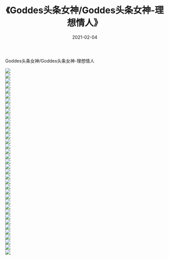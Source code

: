 ﻿---
layout: post
title:  《Goddes头条女神/Goddes头条女神-理想情人》
date:   2021-02-04
img: http://pic.660000.xyz/1:/网络美图/2021/Goddes头条女神/Goddes头条女神-理想情人/000.jpg
categories: [美女, 清纯, 唯美]
---

Goddes头条女神/Goddes头条女神-理想情人

 ![](http://pic.660000.xyz/1:/网络美图/2021/Goddes头条女神/Goddes头条女神-理想情人/001.jpg) <br>![](http://pic.660000.xyz/1:/网络美图/2021/Goddes头条女神/Goddes头条女神-理想情人/002.jpg) <br>![](http://pic.660000.xyz/1:/网络美图/2021/Goddes头条女神/Goddes头条女神-理想情人/003.jpg) <br>![](http://pic.660000.xyz/1:/网络美图/2021/Goddes头条女神/Goddes头条女神-理想情人/004.jpg) <br>![](http://pic.660000.xyz/1:/网络美图/2021/Goddes头条女神/Goddes头条女神-理想情人/005.jpg) <br>![](http://pic.660000.xyz/1:/网络美图/2021/Goddes头条女神/Goddes头条女神-理想情人/006.jpg) <br>![](http://pic.660000.xyz/1:/网络美图/2021/Goddes头条女神/Goddes头条女神-理想情人/007.jpg) <br>![](http://pic.660000.xyz/1:/网络美图/2021/Goddes头条女神/Goddes头条女神-理想情人/008.jpg) <br>![](http://pic.660000.xyz/1:/网络美图/2021/Goddes头条女神/Goddes头条女神-理想情人/009.jpg) <br>![](http://pic.660000.xyz/1:/网络美图/2021/Goddes头条女神/Goddes头条女神-理想情人/010.jpg) <br>![](http://pic.660000.xyz/1:/网络美图/2021/Goddes头条女神/Goddes头条女神-理想情人/011.jpg) <br>![](http://pic.660000.xyz/1:/网络美图/2021/Goddes头条女神/Goddes头条女神-理想情人/012.jpg) <br>![](http://pic.660000.xyz/1:/网络美图/2021/Goddes头条女神/Goddes头条女神-理想情人/013.jpg) <br>![](http://pic.660000.xyz/1:/网络美图/2021/Goddes头条女神/Goddes头条女神-理想情人/014.jpg) <br>![](http://pic.660000.xyz/1:/网络美图/2021/Goddes头条女神/Goddes头条女神-理想情人/015.jpg) <br>![](http://pic.660000.xyz/1:/网络美图/2021/Goddes头条女神/Goddes头条女神-理想情人/016.jpg) <br>![](http://pic.660000.xyz/1:/网络美图/2021/Goddes头条女神/Goddes头条女神-理想情人/017.jpg) <br>![](http://pic.660000.xyz/1:/网络美图/2021/Goddes头条女神/Goddes头条女神-理想情人/018.jpg) <br>![](http://pic.660000.xyz/1:/网络美图/2021/Goddes头条女神/Goddes头条女神-理想情人/019.jpg) <br>![](http://pic.660000.xyz/1:/网络美图/2021/Goddes头条女神/Goddes头条女神-理想情人/020.jpg) <br>![](http://pic.660000.xyz/1:/网络美图/2021/Goddes头条女神/Goddes头条女神-理想情人/021.jpg) <br>![](http://pic.660000.xyz/1:/网络美图/2021/Goddes头条女神/Goddes头条女神-理想情人/022.jpg) <br>![](http://pic.660000.xyz/1:/网络美图/2021/Goddes头条女神/Goddes头条女神-理想情人/023.jpg) <br>![](http://pic.660000.xyz/1:/网络美图/2021/Goddes头条女神/Goddes头条女神-理想情人/024.jpg) <br>![](http://pic.660000.xyz/1:/网络美图/2021/Goddes头条女神/Goddes头条女神-理想情人/025.jpg) <br>![](http://pic.660000.xyz/1:/网络美图/2021/Goddes头条女神/Goddes头条女神-理想情人/026.jpg) <br>![](http://pic.660000.xyz/1:/网络美图/2021/Goddes头条女神/Goddes头条女神-理想情人/027.jpg) <br>![](http://pic.660000.xyz/1:/网络美图/2021/Goddes头条女神/Goddes头条女神-理想情人/028.jpg) <br>![](http://pic.660000.xyz/1:/网络美图/2021/Goddes头条女神/Goddes头条女神-理想情人/029.jpg) <br>![](http://pic.660000.xyz/1:/网络美图/2021/Goddes头条女神/Goddes头条女神-理想情人/030.jpg) <br>![](http://pic.660000.xyz/1:/网络美图/2021/Goddes头条女神/Goddes头条女神-理想情人/031.jpg) <br>![](http://pic.660000.xyz/1:/网络美图/2021/Goddes头条女神/Goddes头条女神-理想情人/032.jpg) <br>![](http://pic.660000.xyz/1:/网络美图/2021/Goddes头条女神/Goddes头条女神-理想情人/033.jpg) <br>![](http://pic.660000.xyz/1:/网络美图/2021/Goddes头条女神/Goddes头条女神-理想情人/034.jpg) <br>![](http://pic.660000.xyz/1:/网络美图/2021/Goddes头条女神/Goddes头条女神-理想情人/035.jpg) <br>![](http://pic.660000.xyz/1:/网络美图/2021/Goddes头条女神/Goddes头条女神-理想情人/036.jpg) <br>![](http://pic.660000.xyz/1:/网络美图/2021/Goddes头条女神/Goddes头条女神-理想情人/037.jpg) <br>